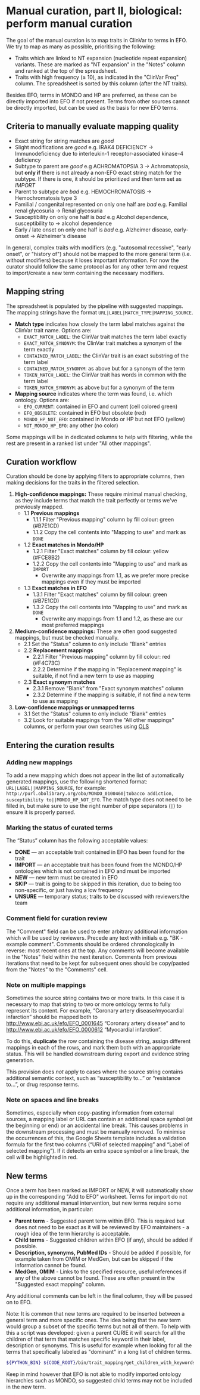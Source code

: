 # Manual curation, part II, biological: perform manual curation

The goal of the manual curation is to map traits in ClinVar to terms in EFO. We try to map as many as possible,
prioritising the following:
* Traits which are linked to NT expansion (nucleotide repeat expansion) variants. These are marked as "NT expansion" in
  the "Notes" column and ranked at the top of the spreadsheet.
* Traits with high frequency (≥ 10), as indicated in the "ClinVar Freq" column. The spreadsheet is sorted by this column
  (after the NT traits).

Besides EFO, terms in MONDO and HP are preferred, as these can be directly imported into EFO if not present.
Terms from other sources cannot be directly imported, but can be used as the basis for new EFO terms.

## Criteria to manually evaluate mapping quality

* Exact string for string matches are _good_
* Slight modifications are _good_ e.g. IRAK4 DEFICIENCY → Immunodeficiency due to interleukin-1 receptor-associated
  kinase-4 deficiency
* Subtype to parent are _good_ e.g ACHROMATOPSIA 3 → Achromatopsia, but **only if** there is not already a non-EFO exact
  string match for the subtype. If there is one, it should be prioritized and then term set as _IMPORT_
* Parent to subtype are _bad_ e.g. HEMOCHROMATOSIS → Hemochromatosis type 3
* Familial / congenital represented on only one half are _bad_ e.g. Familial renal glycosuria → Renal glycosuria
* Susceptibility on only one half is _bad_ e.g Alcohol dependence, susceptibility to → alcohol dependence
* Early / late onset on only one half is _bad_ e.g. Alzheimer disease, early-onset → Alzheimer's disease

In general, complex traits with modifiers (e.g. "autosomal recessive", "early onset", or "history of") should not be
mapped to the more general term (i.e. without modifiers) because it loses important information. For now the curator
should follow the same protocol as for any other term and request to import/create a new term containing the necessary
modifiers.

## Mapping string
The spreadsheet is populated by the pipeline with suggested mappings. The mapping strings have the format 
`URL|LABEL|MATCH_TYPE|MAPPING_SOURCE`.

* **Match type** indicates how closely the term label matches against the ClinVar trait name. Options are:
    * `EXACT_MATCH_LABEL`: the ClinVar trait matches the term label exactly
    * `EXACT_MATCH_SYNONYM`: the ClinVar trait matches a synonym of the term exactly
    * `CONTAINED_MATCH_LABEL`: the ClinVar trait is an exact substring of the term label
    * `CONTAINED_MATCH_SYNONYM`: as above but for a synonym of the term
    * `TOKEN_MATCH_LABEL`: the ClinVar trait has words in common with the term label
    * `TOKEN_MATCH_SYNONYM`: as above but for a synonym of the term
* **Mapping source** indicates where the term was found, i.e. which ontology. Options are:
    * `EFO_CURRENT`: contained in EFO and current (cell colored green)
    * `EFO_OBSOLETE`: contained in EFO but obsolete (red)
    * `MONDO_HP_NOT_EFO`: contained in Mondo or HP but not EFO (yellow)
    * `NOT_MONDO_HP_EFO`: any other (no color)

Some mappings will be in dedicated columns to help with filtering, while the rest are present in a ranked list under
"All other mappings".

## Curation workflow

Curation should be done by applying filters to appropriate columns, then making decisions for the traits in
the filtered selection.

1. **High-confidence mappings:** These require minimal manual checking, as they include terms that match the trait
   perfectly or terms we've previously mapped.
    * 1.1 **Previous mappings**
        * 1.1.1 Filter "Previous mapping" column by fill colour: green (#B7E1CD)
        * 1.1.2 Copy the cell contents into "Mapping to use" and mark as `DONE`
    * 1.2 **Exact matches in Mondo/HP**
        * 1.2.1 Filter "Exact matches" column by fill colour: yellow (#FCE8B2)
        * 1.2.2 Copy the cell contents into "Mapping to use" and mark as `IMPORT`
            * Overwrite any mappings from 1.1, as we prefer more precise mappings even if they must be imported
    * 1.3 **Exact matches in EFO**
        * 1.3.1 Filter "Exact matches" column by fill colour: green (#B7E1CD)
        * 1.3.2 Copy the cell contents into "Mapping to use" and mark as `DONE`
            * Overwrite any mappings from 1.1 and 1.2, as these are our most preferred mappings
2. **Medium-confidence mappings:** These are often good suggested mappings, but must be checked manually.
    * 2.1 Set the "Status" column to only include "Blank" entries
    * 2.2 **Replacement mappings**
        * 2.2.1 Filter "Previous mapping" column by fill colour: red (#F4C73C)
        * 2.2.2 Determine if the mapping in "Replacement mapping" is suitable, if not find a new term to use as mapping
    * 2.3 **Exact synonym matches**
        * 2.3.1 Remove "Blank" from "Exact synonym matches" column
        * 2.3.2 Determine if the mapping is suitable, if not find a new term to use as mapping
3. **Low-confidence mappings or unmapped terms**
    * 3.1 Set the "Status" column to only include "Blank" entries
    * 3.2 Look for suitable mappings from the "All other mappings" columns, or perform your own searches
      using [OLS](https://www.ebi.ac.uk/ols4/)

## Entering the curation results

### Adding new mappings

To add a new mapping which does not appear in the list of automatically generated mappings, use the following shortened
format: `URL|LABEL||MAPPING_SOURCE`, for example:
`http://purl.obolibrary.org/obo/MONDO_0100460|tobacco addiction, susceptibility to||MONDO_HP_NOT_EFO`.
The match type does not need to be filled in, but make sure to use the right number of pipe separators (`|`) to ensure
it is properly parsed.

### Marking the status of curated terms

The “Status” column has the following acceptable values:

* **DONE** — an acceptable trait contained in EFO has been found for the trait
* **IMPORT** — an acceptable trait has been found from the MONDO/HP ontologies which is not contained in EFO and must be
  imported
* **NEW** — new term must be created in EFO
* **SKIP** — trait is going to be skipped in this iteration, due to being too non-specific, or just having a low
  frequency
* **UNSURE** — temporary status; traits to be discussed with reviewers/the team

### Comment field for curation review

The "Comment" field can be used to enter arbitrary additional information which will be used by reviewers. Precede any
text with initials e.g. "BK - example comment". Comments should be ordered chronologically in reverse: most recent ones
at the top. Any comments will become available in the "Notes" field within the next iteration.
Comments from previous iterations that need to be kept for subsequent ones should be copy/pasted from the "Notes" to
the "Comments" cell.

### Note on multiple mappings

Sometimes the source string contains two or more traits. In this case it is necessary to map that string to two or more
ontology terms to fully represent its content. For example, “Coronary artery disease/myocardial infarction” should be
mapped both to http://www.ebi.ac.uk/efo/EFO_0001645 “Coronary artery disease” and
to http://www.ebi.ac.uk/efo/EFO_0000612 “Myocardial infarction”.

To do this, **duplicate** the row containing the disease string, assign different mappings in each of the rows, and mark
them both with an appropriate status. This will be handled downstream during export and evidence string generation.

This provision does _not_ apply to cases where the source string contains additional semantic context, such as
“susceptibility to...” or “resistance to...”, or drug response terms.

### Note on spaces and line breaks

Sometimes, especially when copy-pasting information from external sources, a mapping label or URL can contain an
additional space symbol (at the beginning or end) or an accidental line break. This causes problems in the downstream
processing and must be manually removed. To minimise the occurrences of this, the Google Sheets template includes a 
validation formula for the first two columns (“URI of selected mapping” and “Label of selected mapping”). If it detects
an extra space symbol or a line break, the cell will be highlighted in red.

## New terms

Once a term has been marked as IMPORT or NEW, it will automatically show up in the corresponding "Add to EFO" worksheet.
Terms for import do not require any additional manual intervention, but new terms require some additional information,
in particular:

* **Parent term** - Suggested parent term within EFO. This is required but does not need to be exact as it will be
  reviewed by EFO maintainers - a rough idea of the term hierarchy is acceptable.
* **Child terms** - Suggested children within EFO (if any), should be added if possible.
* **Description, synonyms, PubMed IDs** - Should be added if possible, for example taken from OMIM or MedGen, but can be
  skipped if the information cannot be found.
* **MedGen, OMIM** - Links to the specified resource, useful references if any of the above cannot be found. These are
  often present in the "Suggested exact mapping" column.

Any additional comments can be left in the final column, they will be passed on to EFO.

Note: It is common that new terms are required to be inserted between a general term and more specific ones. The idea
being that the new term would group a subset of the specific terms but not all of them.
To help with this a script was developed: given a parent CURIE it will search for all the children of that term that
matches specific keyword in their label, description or synonyms.
This is useful for example when looking for all the terms that specifically labeled as "dominant" in a long list of
children terms.

```bash
${PYTHON_BIN} ${CODE_ROOT}/bin/trait_mapping/get_children_with_keywords.py --ontology MONDO --parent_curie MONDO:0100062 --keywords dominant
```

Keep in mind however that EFO is not able to modify imported ontology hierarchies such as MONDO, so suggested child 
terms may not be included in the new term.